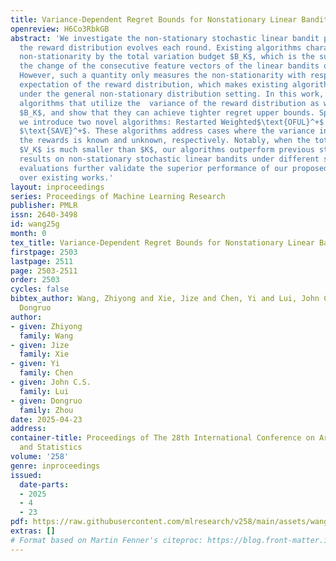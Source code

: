 ```yaml
---
title: Variance-Dependent Regret Bounds for Nonstationary Linear Bandits
openreview: H6Co3RbkGB
abstract: 'We investigate the non-stationary stochastic linear bandit problem where
  the reward distribution evolves each round. Existing algorithms characterize the
  non-stationarity by the total variation budget $B_K$, which is the summation of
  the change of the consecutive feature vectors of the linear bandits over $K$ rounds.
  However, such a quantity only measures the non-stationarity with respect to the
  expectation of the reward distribution, which makes existing algorithms sub-optimal
  under the general non-stationary distribution setting. In this work, we propose
  algorithms that utilize the  variance of the reward distribution as well as the
  $B_K$, and show that they can achieve tighter regret upper bounds. Specifically,
  we introduce two novel algorithms: Restarted Weighted$\text{OFUL}^+$ and Restarted
  $\text{SAVE}^+$. These algorithms address cases where the variance information of
  the rewards is known and unknown, respectively. Notably, when the total variance
  $V_K$ is much smaller than $K$, our algorithms outperform previous state-of-the-art
  results on non-stationary stochastic linear bandits under different settings. Experimental
  evaluations further validate the superior performance of our proposed algorithms
  over existing works.'
layout: inproceedings
series: Proceedings of Machine Learning Research
publisher: PMLR
issn: 2640-3498
id: wang25g
month: 0
tex_title: Variance-Dependent Regret Bounds for Nonstationary Linear Bandits
firstpage: 2503
lastpage: 2511
page: 2503-2511
order: 2503
cycles: false
bibtex_author: Wang, Zhiyong and Xie, Jize and Chen, Yi and Lui, John C.S. and Zhou,
  Dongruo
author:
- given: Zhiyong
  family: Wang
- given: Jize
  family: Xie
- given: Yi
  family: Chen
- given: John C.S.
  family: Lui
- given: Dongruo
  family: Zhou
date: 2025-04-23
address:
container-title: Proceedings of The 28th International Conference on Artificial Intelligence
  and Statistics
volume: '258'
genre: inproceedings
issued:
  date-parts:
  - 2025
  - 4
  - 23
pdf: https://raw.githubusercontent.com/mlresearch/v258/main/assets/wang25g/wang25g.pdf
extras: []
# Format based on Martin Fenner's citeproc: https://blog.front-matter.io/posts/citeproc-yaml-for-bibliographies/
---
```


